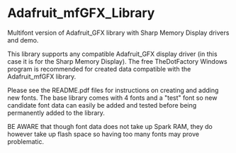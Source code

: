 Adafruit_mfGFX_Library
======================

Multifont version of Adafruit_GFX library with Sharp Memory Display drivers and demo.

This library supports any compatible Adafruit_GFX display driver (in this case it is for the Sharp Memory Display).  The free TheDotFactory Windows program is recommended for created data compatible with the Adafruit_mfGFX library.

Please see the README.pdf files for instructions on creating and adding new fonts.  The base library comes with 4 fonts and a "test" font so new candidate font data can easily be added and tested before being permanently added to the library.

BE AWARE that though font data does not take up Spark RAM, they do however take up flash space so having too many fonts may prove problematic.
